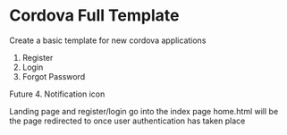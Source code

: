Cordova Full Template
=====================

Create a basic template for new cordova applications

1. Register
2. Login
3. Forgot Password

Future
4. Notification icon

Landing page and register/login go into the index page
home.html will be the page redirected to once user authentication has taken place